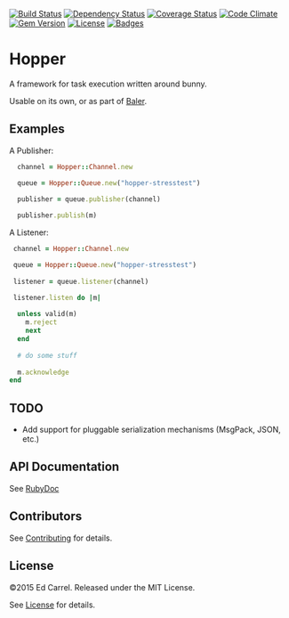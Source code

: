 [![Build Status](https://travis-ci.org/azanar/hopper.svg)](https://travis-ci.org/azanar/hopper)
[![Dependency Status](http://img.shields.io/gemnasium/azanar/hopper.svg)](https://gemnasium.com/azanar/hopper)
[![Coverage Status](http://img.shields.io/coveralls/azanar/hopper.svg)](https://coveralls.io/r/azanar/hopper)
[![Code Climate](http://img.shields.io/codeclimate/github/azanar/hopper.svg)](https://codeclimate.com/github/azanar/hopper)
[![Gem Version](http://img.shields.io/gem/v/hopper.svg)](https://rubygems.org/gems/hopper)
[![License](http://img.shields.io/:license-mit-blue.svg)](http://azanar.mit-license.org)
[![Badges](http://img.shields.io/:badges-7/7-ff6799.svg)](https://github.com/badges/badgerbadgerbadger)


Hopper
======
A framework for task execution written around bunny.

Usable on its own, or as part of [Baler](https://github.com/azanar/baler).

Examples
--------
A Publisher:

```ruby
  channel = Hopper::Channel.new

  queue = Hopper::Queue.new("hopper-stresstest")

  publisher = queue.publisher(channel)
  
  publisher.publish(m)
```

A Listener:
```ruby
 channel = Hopper::Channel.new

 queue = Hopper::Queue.new("hopper-stresstest")
  
 listener = queue.listener(channel)

 listener.listen do |m|
          
  unless valid(m)
    m.reject
    next
  end
  
  # do some stuff
  
  m.acknowledge
end
```

TODO
----

- Add support for pluggable serialization mechanisms (MsgPack, JSON, etc.)

API Documentation
-----------------

See [RubyDoc](http://rubydoc.info/github/azanar/hopper/index)

Contributors
------------

See [Contributing](CONTRIBUTING.md) for details.

License
-------

&copy;2015 Ed Carrel. Released under the MIT License.

See [License](LICENSE) for details.
